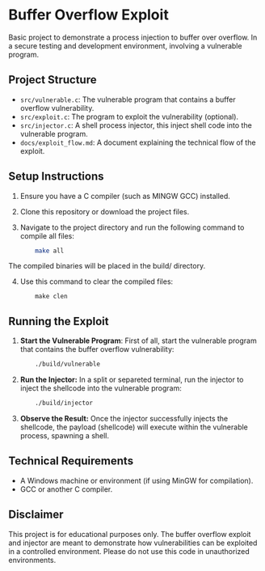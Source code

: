 # Buffer Overflow Exploit

Basic project to demonstrate a process injection to buffer over overflow. In a secure testing and development environment, involving a vulnerable program.

## Project Structure

- `src/vulnerable.c`: The vulnerable program that contains a buffer overflow vulnerability.
- `src/exploit.c`: The program to exploit the vulnerability (optional).
- `src/injector.c`: A shell process injector, this inject shell code into the vulnerable program.
- `docs/exploit_flow.md`: A document explaining the technical flow of the exploit.

## Setup Instructions

1. Ensure you have a C compiler (such as MINGW GCC) installed.
2. Clone this repository or download the project files.
3. Navigate to the project directory and run the following command to compile all files:
   
    ````bash
        make all
    ````
The compiled binaries will be placed in the build/ directory.

4. Use this command to clear the compiled files:
    
    ````
        make clen
    ````

## Running the Exploit

1. **Start the Vulnerable Program**:
   First of all, start the vulnerable program that contains the buffer overflow vulnerability:

    ```bash
        ./build/vulnerable
    ```

2. **Run the Injector:** In a split or separeted terminal, run the injector to inject the shellcode into the vulnerable program:
   
    ```bash
        ./build/injector
    ```
3. **Observe the Result:** Once the injector successfully injects the shellcode, the payload (shellcode) will execute within the vulnerable process, spawning a shell.

## Technical Requirements

- A Windows machine or environment (if using MinGW for compilation).
- GCC or another C compiler.

## Disclaimer

This project is for educational purposes only. The buffer overflow exploit and injector are meant to demonstrate how vulnerabilities can be exploited in a controlled environment. Please do not use this code in unauthorized environments.